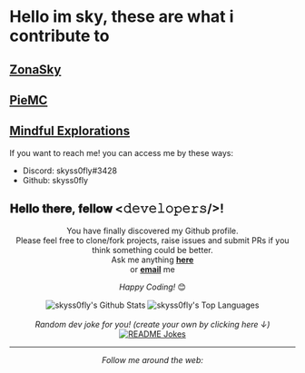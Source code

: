 <!DOCTYPE HTML>
 <head>
   <h1><b>Hello im sky, these are what i contribute to</b></h1>
<h2> <a href="https://github.com/ZonaSky/">ZonaSky</a> </h2>
 <h2> <a href="https://github.com/PieMC-Dev/">PieMC</a> </h2> 
  <h2><a href="https://github.com/Mindful-Explorations/">Mindful Explorations</a> </h2>
   <p> If you want to reach me! you can access me by these ways: </p>
   <ul>
     <li> Discord: skyss0fly#3428 </li>
     <li> Github: skyss0fly </li>
    </ul>
  </head>
<h2> 𝐇𝐞𝐥𝐥𝐨 𝐭𝐡𝐞𝐫𝐞, 𝐟𝐞𝐥𝐥𝐨𝐰 <𝚍𝚎𝚟𝚎𝚕𝚘𝚙𝚎𝚛𝚜/>! </𝚍𝚎𝚟𝚎𝚕𝚘𝚙𝚎𝚛𝚜></h2>

<div align="center" width="50">



</div>

<div align="center">

You have finally discovered my Github profile. <br>
Please feel free to clone/fork projects, raise issues and submit PRs if you think something could be better. <br>
Ask me anything <a href="https://github.com/skyss0fly/skyss0fly/issues/new"><b>here</b></a><br>
or <a href="mailto:whyrwesostupid@outlook.com"><b>email</b></a> me

<i>Happy Coding!</i> 😊

</div>

<div align="center">

<img align="center" src="https://github-readme-stats.vercel.app/api?username=skyss0fly&include_all_commits=true&count_private=true&show_icons=true&line_height=20&title_color=7A7ADB&icon_color=2234AE&text_color=D3D3D3&bg_color=0,000000,130F40" alt="skyss0fly's Github Stats">
<img align="center" src="https://github-readme-stats.vercel.app/api/top-langs/?username=skyss0fly&layout=donut-vertical" alt="skyss0fly's Top Languages">

</br>
</br>
<i>Random dev joke for you! (create your own by clicking here ↓)</i><br>
<a href="https://readme-jokes.vercel.app"><img align="center" src="https://readme-jokes.vercel.app/api" alt="README Jokes"></a>

---

<i>Follow me around the web:</i><br>

  <!-- <a target="_blank" href="https://open.spotify.com/user/kxn5n2jkn44poxuz3rdvhuj3f">🇸​🇵​🇴​🇹​🇮​🇫​🇾​</a>

<a href="https://open.spotify.com/user/kxn5n2jkn44poxuz3rdvhuj3f" target="_blank"><img src="https://img.shields.io/badge/Spotify-%231ED760.svg?&style=flat-square&logo=spotify&logoColor=white" alt="Spotify"></a></div>



